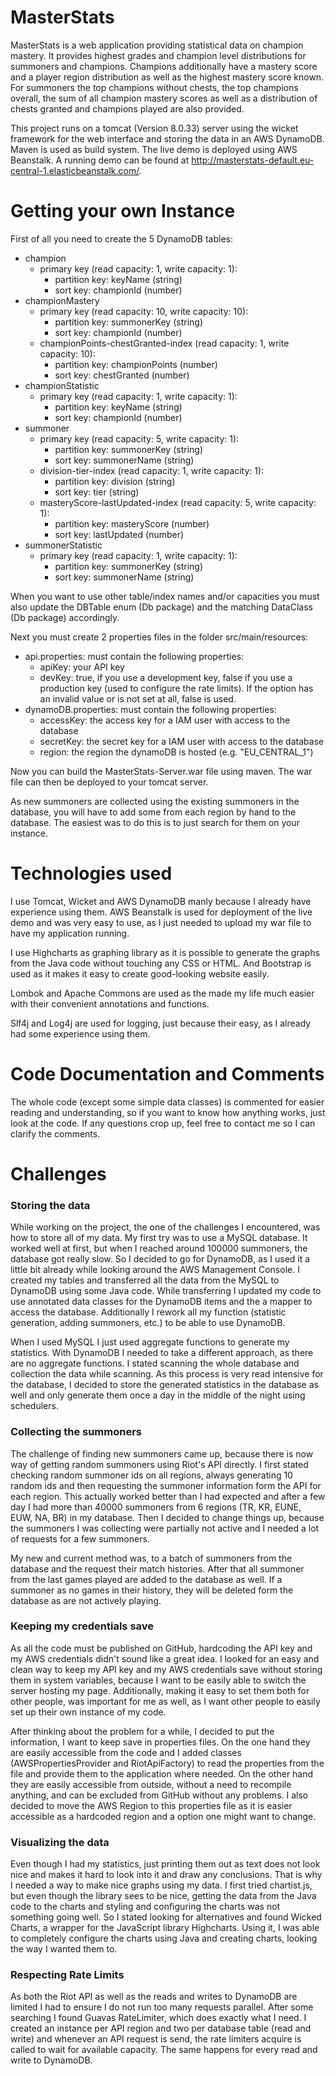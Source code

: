 # MasterStats

MasterStats is a web application providing statistical data on champion
mastery. It provides highest grades and champion level distributions
for summoners and champions. Champions additionally have a mastery score
and a player region distribution as well as the highest mastery score known.
For summoners the top champions without chests, the top champions overall,
the sum of all champion mastery scores as well as a distribution of chests
granted and champions played are also provided.

This project runs on a tomcat (Version 8.0.33) server using the wicket framework
for the web interface and storing the data in an AWS DynamoDB. Maven is used as build
system. The live demo is deployed using AWS Beanstalk. A running demo can be found at
http://masterstats-default.eu-central-1.elasticbeanstalk.com/.

# Getting your own Instance
First of all you need to create the 5 DynamoDB tables:
* champion
  * primary key (read capacity: 1, write capacity: 1):
    * partition key: keyName (string)
    * sort key: championId (number)
* championMastery
  * primary key (read capacity: 10, write capacity: 10):
    * partition key: summonerKey (string)
    * sort key: championId (number)
  * championPoints-chestGranted-index (read capacity: 1, write capacity: 10):
    * partition key: championPoints (number)
    * sort key: chestGranted (number)
* championStatistic
  * primary key (read capacity: 1, write capacity: 1):
    * partition key: keyName (string)
    * sort key: championId (number)
* summoner
  * primary key (read capacity: 5, write capacity: 1):
    * partition key: summonerKey (string)
    * sort key: summonerName (string)
  * division-tier-index (read capacity: 1, write capacity: 1):
    * partition key: division (string)
    * sort key: tier (string)
  * masteryScore-lastUpdated-index (read capacity: 5, write capacity: 1):
    * partition key: masteryScore (number)
    * sort key: lastUpdated (number)
* summonerStatistic
  * primary key (read capacity: 1, write capacity: 1):
    * partition key: summonerKey (string)
    * sort key: summonerName (string)

When you want to use other table/index names and/or capacities you must also
update the DBTable enum (Db package) and the matching DataClass (Db package)
accordingly.

Next you must create 2 properties files in the folder src/main/resources:
* api.properties: must contain the following properties:
  * apiKey: your API key
  * devKey: true, if you use a development key, false if you use a
  production key (used to configure the rate limits). If the option has
  an invalid value or is not set at all, false is used.
* dynamoDB.properties: must contain the following properties:
  * accessKey: the access key for a IAM user with access to the database
  * secretKey: the secret key for a IAM user with access to the database
  * region: the region the dynamoDB is hosted (e.g. "EU_CENTRAL_1")

Now you can build the MasterStats-Server.war file using maven. The war file
can then be deployed to your tomcat server.

As new summoners are collected using the existing summoners in the database,
you will have to add some from each region by hand to the database. The easiest
was to do this is to just search for them on your instance.

# Technologies used

I use Tomcat, Wicket and AWS DynamoDB manly because I already have experience
using them. AWS Beanstalk is used for deployment of the live demo and was
very easy to use, as I just needed to upload my war file to have my
application running.

I use Highcharts as graphing library as it is possible to generate the graphs
from the Java code without touching any CSS or HTML. And Bootstrap is used
as it makes it easy to create good-looking website easily.

Lombok and Apache Commons are used as the made my life much easier with their
convenient annotations and functions.

Slf4j and Log4j are used for logging, just because their easy, as I already
had some experience using them.

# Code Documentation and Comments

The whole code (except some simple data classes) is commented for easier reading
and understanding, so if you want to know how anything works, just look at
the code. If any questions crop up, feel free to contact me so I can clarify
the comments.

# Challenges

### Storing the data
While working on the project, the one of the challenges I encountered, was how to store
all of my data. My first try was to use a MySQL database. It worked well at first,
but when I reached around 100000 summoners, the database got really slow. So I
decided to go for DynamoDB, as I used it a little bit already while looking around
the AWS Management Console. I created my tables and transferred all the data from
the MySQL to DynamoDB using some Java code. While transferring I updated my code to
use annotated data classes for the DynamoDB items and the a mapper to access the
database. Additionally I rework all my function (statistic generation, adding
summoners, etc.) to be able to use DynamoDB.

When I used MySQL I just used aggregate functions to generate my statistics. With
DynamoDB I needed to take a different approach, as there are no aggregate functions.
I stated scanning the whole database and collection the data while scanning. As this
process is very read intensive for the database, I decided to store the generated
statistics in the database as well and only generate them once a day in the middle of
the night using schedulers.

### Collecting the summoners
The challenge of finding new summoners came up, because there is now way of getting
random summoners using Riot's API directly. I first stated checking random summoner
ids on all regions, always generating 10 random ids and then requesting the summoner
information form the API for each region. This actually worked better than I had expected
and after a few day I had more than 40000 summoners from 6 regions (TR, KR, EUNE,
EUW, NA, BR) in my database. Then I decided to change things up, because the summoners I
was collecting were partially not active and I needed a lot of requests for a few summoners.

My new and current method was, to a batch of summoners from the database and the request
their match histories. After that all summoner from the last games played are added to the
database as well. If a summoner as no games in their history, they will be deleted form the
database as are not actively playing.

### Keeping my credentials save
As all the code must be published on GitHub, hardcoding the API key and my AWS credentials
didn't sound like a great idea. I looked for an easy and clean way to keep my API key
and my AWS credentials save without storing them in system variables, because I want to be
easily able to switch the server hosting my page. Additionally, making it easy to set them
both for other people, was important for me as well, as I want other people to easily set
up their own instance of my code.

After thinking about the problem for a while, I decided to put the information, I want to
keep save in properties files. On the one hand they are easily accessible from the code
and I added classes (AWSPropertiesProvider and RiotApiFactory) to read the properties from
the file and provide them to the application where needed. On the other hand they are easily
accessible from outside, without a need to recompile anything, and can be excluded from GitHub
without any problems. I also decided to move the AWS Region to this properties file
as it is easier accessible as a hardcoded region and a option one might want to change.

### Visualizing the data
Even though I had my statistics, just printing them out as text does not look nice and makes it
hard to look into it and draw any conclusions. That is why I needed a way to make nice graphs using
my data. I first tried chartist.js, but even though the library sees to be nice, getting the data
from the Java code to the charts and styling and configuring the charts was not something going well.
So I stated looking for alternatives and found Wicked Charts, a wrapper for the JavaScript library
Highcharts. Using it, I was able to completely configure the charts using Java and creating charts,
looking the way I wanted them to.

### Respecting Rate Limits
As both the Riot API as well as the reads and writes to DynamoDB are limited I had to ensure I do not
run too many requests parallel. After some searching I found Guavas RateLimiter, which does exactly
what I need. I created an instance per API region and two per database table (read and write) and
whenever an API request is send, the rate limiters acquire is called to wait for available capacity.
The same happens for every read and write to DynamoDB.
